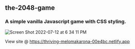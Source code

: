 ## the-2048-game

### A simple vanilla Javascript game with CSS styling.


![Screen Shot 2022-07-12 at 6 34 11 PM](https://user-images.githubusercontent.com/96268293/178424271-0e5e30ec-727c-49b7-97ff-74939b83672f.png)


View site @ https://thriving-melomakarona-00e4bc.netlify.app
